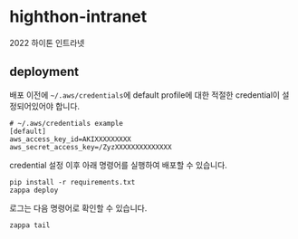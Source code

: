 # highthon-intranet
2022 하이톤 인트라넷

## deployment
배포 이전에 `~/.aws/credentials`에 default profile에 대한 적절한 credential이 설정되어있어야 합니다.
```
# ~/.aws/credentials example
[default]
aws_access_key_id=AKIXXXXXXXXX
aws_secret_access_key=/ZyzXXXXXXXXXXXXXX
```
credential 설정 이후 아래 명령어를 실행하여 배포할 수 있습니다.
```
pip install -r requirements.txt
zappa deploy
```
로그는 다음 명령어로 확인할 수 있습니다.
```
zappa tail
```